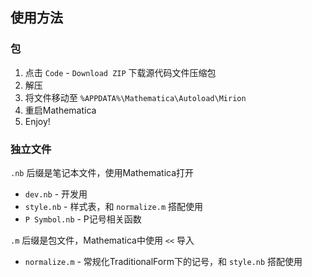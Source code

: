 ## 使用方法

### 包

1. 点击 `Code` - `Download ZIP` 下载源代码文件压缩包
2. 解压
3. 将文件移动至 `%APPDATA%\Mathematica\Autoload\Mirion`
4. 重启Mathematica
5. Enjoy!

### 独立文件

`.nb` 后缀是笔记本文件，使用Mathematica打开

- `dev.nb` - 开发用
- `style.nb` - 样式表，和 `normalize.m` 搭配使用
- `P Symbol.nb` - P记号相关函数

`.m` 后缀是包文件，Mathematica中使用 `<<` 导入

- `normalize.m` - 常规化TraditionalForm下的记号，和 `style.nb` 搭配使用
